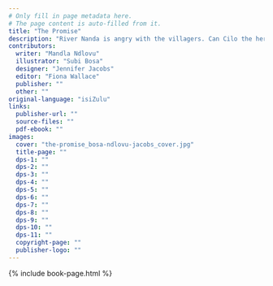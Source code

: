 ```yaml
---
# Only fill in page metadata here.
# The page content is auto-filled from it.
title: "The Promise"
description: "River Nanda is angry with the villagers. Can Cilo the herdboy keep his promise?"
contributors:
  writer: "Mandla Ndlovu"
  illustrator: "Subi Bosa"
  designer: "Jennifer Jacobs"
  editor: "Fiona Wallace"
  publisher: ""
  other: ""
original-language: "isiZulu"
links:
  publisher-url: ""
  source-files: ""
  pdf-ebook: ""
images:
  cover: "the-promise_bosa-ndlovu-jacobs_cover.jpg"
  title-page: ""
  dps-1: ""
  dps-2: ""
  dps-3: ""
  dps-4: ""
  dps-5: ""
  dps-6: ""
  dps-7: ""
  dps-8: ""
  dps-9: ""
  dps-10: ""
  dps-11: ""
  copyright-page: ""
  publisher-logo: ""
---
```


{% include book-page.html %}
